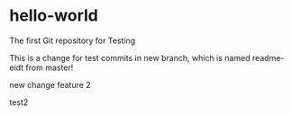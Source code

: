 # hello-world
The first Git repository for Testing

This is a change for test commits in new branch, which is named readme-eidt from master!

new change
feature 2

test2
